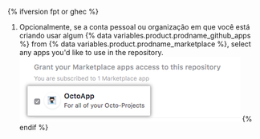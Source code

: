{% ifversion fpt or ghec %}
1. Opcionalmente, se a conta pessoal ou organização em que você está criando usar algum
{% data variables.product.prodname_github_apps %} from {% data variables.product.prodname_marketplace %}, select any apps you'd like to use in the repository.
  ![List of your account's {% data variables.product.prodname_github_apps %} from {% data variables.product.prodname_marketplace %} and option to grant access](/assets/images/help/repository/create-repository-choose-marketplace-apps.png)
{% endif %}

